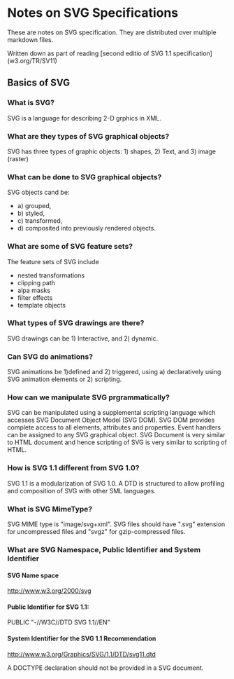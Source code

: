 
# Notes on SVG Specifications
These are notes on SVG specification. They are distributed over multiple markdown files.

Written down as part of reading [second editio of SVG 1.1 specification] (w3.org/TR/SV11)

## Basics of SVG

###  What is SVG?
SVG is a language for describing 2-D grphics in XML. 

### What are they types of SVG graphical objects?
SVG has three types of graphic objects: 1) shapes, 2) Text, and 3) image (raster)

### What can be done to SVG graphical objects? 

SVG objects cand be:
* a) grouped,
* b) styled, 
* c) transformed, 
* d) composited into previously rendered objects. 

### What are some of SVG feature sets?
The feature sets of SVG include 
* nested transformations
* clipping path
* alpa masks
* filter effects
* template objects


### What types of SVG drawings are there?
SVG drawings can be 1) Interactive, and 2) dynamic. 

### Can SVG do animations?
SVG animations be 1)defined and 2) triggered, using a) declaratively using SVG animation elements or 2) scripting. 

### How can we manipulate SVG prgrammatically?
SVG can be manipulated using a supplemental scripting language which accesses SVG Document Object Model (SVG DOM). 
SVG DOM provides complete access to all elements, attributes and properties. 
Event handlers can be assigned to any SVG graphical object.
SVG Document is very similar to HTML document and hence scripting of SVG is very similar to scripting of HTML.


### How is SVG 1.1 different from SVG 1.0?
SVG 1.1 is a modularization of SVG 1.0. A DTD is structured to allow profiling and composition of SVG with other SML languages.


### What is SVG MimeType?
SVG MIME type is "image/svg+xml". 
SVG files should have ".svg" extension for uncompressed files and "svgz" for gzip-compressed files.


### What are SVG Namespace, Public Identifier and System Identifier
#### SVG Name space 
http://www.w3.org/2000/svg
#### Public Identifier for SVG 1.1:
PUBLIC "-//W3C//DTD SVG 1.1//EN"
#### System Identifier for the SVG 1.1 Recommendation
http://www.w3.org/Graphics/SVG/1.1/DTD/svg11.dtd

A DOCTYPE declaration should not be provided in a SVG document.







